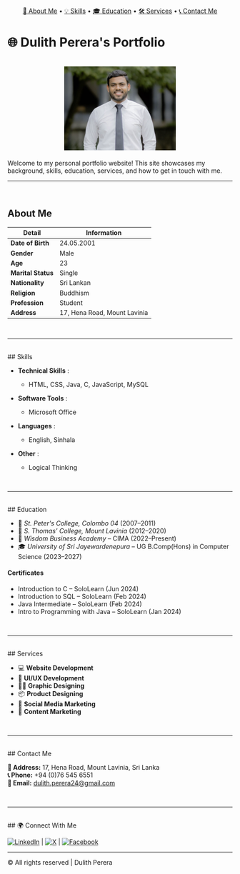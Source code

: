 <div align="center">
  <a href="#about-me">👤 About Me</a> • <a href="#skills">💡 Skills</a> • <a href="#education">🎓 Education</a> • <a href="#services">🛠️ Services</a> • <a href="#contact-me">📞 Contact Me</a>
</div>

<h1><b>🌐 Dulith Perera's Portfolio</b></h1> 
<br>

<div align="center">
  <img src="Screenshot 2025-04-23 at 15.46.59.png" width="250" alt="My Photo">
</div>

<br>
Welcome to my personal portfolio website! This site showcases my background, skills, education, services, and how to get in touch with me.
<br>

---
<br>

## About Me 

| Detail             | Information                    |
|--------------------|---------------------------------|
| **Date of Birth**  | 24.05.2001                      |
| **Gender**         | Male                            |
| **Age**            | 23                              |
| **Marital Status** | Single                          |
| **Nationality**    | Sri Lankan                      |
| **Religion**       | Buddhism                        |
| **Profession**     | Student                         |
| **Address**        | 17, Hena Road, Mount Lavinia    |

<br>

---

<br>
## Skills

- __Technical Skills__ :
    - HTML, CSS, Java, C, JavaScript, MySQL

- __Software Tools__ :
    - Microsoft Office

- __Languages__ :
    - English, Sinhala

- __Other__ :
    - Logical Thinking

<br>

---

<br>
## Education

- 🏫 *St. Peter's College, Colombo 04* (2007–2011)
- 🏫 *S. Thomas' College, Mount Lavinia* (2012–2020)
- 📘 *Wisdom Business Academy* – CIMA (2022–Present)
- 🎓 *University of Sri Jayewardenepura* – UG B.Comp(Hons) in Computer Science (2023–2027)



#### Certificates
- Introduction to C – SoloLearn (Jun 2024)  
- Introduction to SQL – SoloLearn (Feb 2024)  
- Java Intermediate – SoloLearn (Feb 2024)  
- Intro to Programming with Java – SoloLearn (Jan 2024)

<br>

---

<br>
## Services

- 💻 __Website Development__ 
- 🎨 __UI/UX Development__  
- 🧑‍🎨 __Graphic Designing__  
- 📦 __Product Designing__  
- 📣 __Social Media Marketing__  
- 🎥 __Content Marketing__
  
<br>

---

<br>
## Contact Me

**📍 Address:** 17, Hena Road, Mount Lavinia, Sri Lanka  
**📞 Phone:** +94 (0)76 545 6551  
**📧 Email:** dulith.perera24@gmail.com

<br>

---

<br>
## 🌍 Connect With Me

[![LinkedIn](https://img.shields.io/badge/-LinkedIn-blue?logo=linkedin&logoColor=white)](https://www.linkedin.com/in/dulithperera24/) | [![X](https://img.shields.io/badge/-X-black?logo=x&logoColor=white)](https://x.com/perera_dulith) | [![Facebook](https://img.shields.io/badge/-Facebook-1877F2?logo=facebook&logoColor=white)](https://www.facebook.com/profile.php?id=100008935265929)

---

© All rights reserved | Dulith Perera
